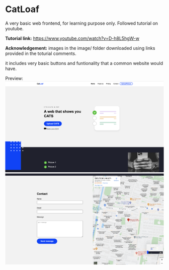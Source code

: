 # CatLoaf
A very basic web frontend, for learning purpose only. Followed tutorial on youtube. 

**Tutorial link:**
https://www.youtube.com/watch?v=D-h8L5hgW-w

**Acknowledgement:**
images in the image/ folder downloaded using links provided in the toturial comments.

it includes very basic buttons and funtionality that a common website would have.

Preview:
![preview1](preview1.png)
![preview2](preview2.png)


